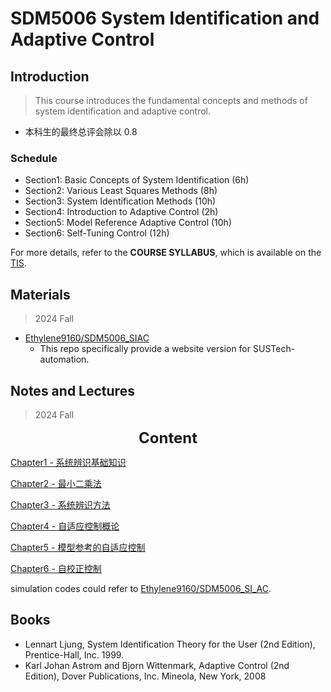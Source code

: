 # SDM5006 System Identification and Adaptive Control

## Introduction 

> This course introduces the fundamental concepts and methods of system identification and adaptive control. 

- 本科生的最终总评会除以 0.8

### Schedule

- Section1: Basic Concepts of System Identification (6h)
- Section2: Various Least Squares Methods (8h)
- Section3: System Identification Methods (10h)
- Section4: Introduction to Adaptive Control (2h)
- Section5: Model Reference Adaptive Control (10h)
- Section6: Self-Tuning Control (12h)

For more details, refer to the **COURSE SYLLABUS**, which is available on the [TIS](https://tis.sustech.edu.cn).

## Materials

> 2024 Fall

- [Ethylene9160/SDM5006_SIAC](https://github.com/Ethylene9160/SDM5006_SIAC)
  * This repo specifically provide a website version for SUSTech-automation.

## Notes and Lectures

> 2024 Fall

<p align='center'><font size=5><b>Content</b></font></p>

[Chapter1 - 系统辨识基础知识](sdm5006/chapter1.md)

[Chapter2 - 最小二乘法](sdm5006/chapter2.md)

[Chapter3 - 系统辨识方法](sdm5006/chapter3.md)

[Chapter4 - 自适应控制概论](sdm5006/chapter4.md)

[Chapter5 - 模型参考的自适应控制](sdm5006/chapter5.md)

[Chapter6 - 自校正控制](sdm5006/chapter6.md)

simulation codes could refer to [Ethylene9160/SDM5006_SI_AC](https://github.com/Ethylene9160/SDM5006_SI_AC). 

## Books
- Lennart Ljung, System Identification Theory for the User (2nd Edition), Prentice-Hall, Inc. 1999.
- Karl Johan Astrom and Bjorn Wittenmark, Adaptive Control (2nd Edition), Dover Publications, Inc. Mineola, New York, 2008

